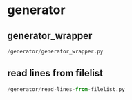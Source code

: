 # generator

## generator_wrapper
```python
/generator/generator_wrapper.py
```


## read lines from filelist
```python
/generator/read-lines-from-filelist.py
```

